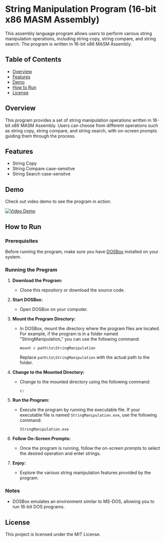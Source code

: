 # String Manipulation Program (16-bit x86 MASM Assembly)

This assembly language program allows users to perform various string manipulation operations, including string copy, string compare, and string search. The program is written in 16-bit x86 MASM Assembly.

## Table of Contents

- [Overview](#overview)
- [Features](#features)
- [Demo](#demo)
- [How to Run](#how-to-run)
- [License](#license)

## Overview

This program provides a set of string manipulation operations written in 16-bit x86 MASM Assembly. Users can choose from different operations such as string copy, string compare, and string search, with on-screen prompts guiding them through the process.

## Features

- String Copy
- String Compare case-sensitve
- String Search  case-sensitve

## Demo

Check out video demo to see the program in action.

[![Video Demo](https://i.ytimg.com/vi_webp/cFxu4Ki1Lwg/mqdefault.webp)](https://youtu.be/cFxu4Ki1Lwg)



## How to Run

### Prerequisites

Before running the program, make sure you have [DOSBox](https://www.dosbox.com/) installed on your system.

### Running the Program

1. **Download the Program:**
   - Clone this repository or download the source code.

2. **Start DOSBox:**
   - Open DOSBox on your computer.

3. **Mount the Program Directory:**
   - In DOSBox, mount the directory where the program files are located. For example, if the program is in a folder named "StringManipulation," you can use the following command:
     ```
     mount c path\to\StringManipulation
     ```
     Replace `path\to\StringManipulation` with the actual path to the folder.

4. **Change to the Mounted Directory:**
   - Change to the mounted directory using the following command:
     ```
     c:
     ```

5. **Run the Program:**
   - Execute the program by running the executable file. If your executable file is named `StringManipulation.exe`, use the following command:
     ```
     StringManipulation.exe
     ```

6. **Follow On-Screen Prompts:**
   - Once the program is running, follow the on-screen prompts to select the desired operation and enter strings.

7. **Enjoy:**
   - Explore the various string manipulation features provided by the program.

### Notes

- DOSBox emulates an environment similar to MS-DOS, allowing you to run 16-bit DOS programs.

## License

This project is licensed under the MIT License.
